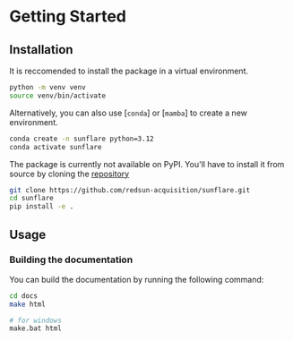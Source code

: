 # Getting Started

## Installation

It is reccomended to install the package in a virtual environment.

```bash
python -m venv venv
source venv/bin/activate
```

Alternatively, you can also use [`conda`] or [`mamba`] to create a new environment.

```bash
conda create -n sunflare python=3.12
conda activate sunflare
```

The package is currently not available on PyPI. You'll have to install it from source by cloning the [repository]

```bash
git clone https://github.com/redsun-acquisition/sunflare.git
cd sunflare
pip install -e .
```

## Usage

### Building the documentation

You can build the documentation by running the following command:

```bash
cd docs
make html

# for windows
make.bat html
```

[conda]: https://docs.conda.io/en/latest/
[mamba]: https://mamba.readthedocs.io/en/latest/
[repository]: https://github.com/redsun-acquisition/sunflare

